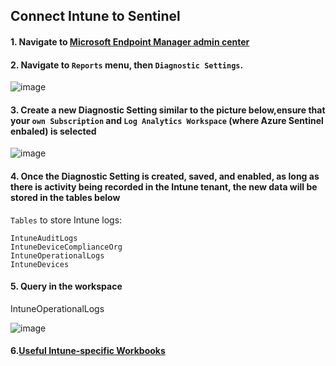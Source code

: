 ## Connect Intune to Sentinel

#### 1. Navigate to [Microsoft Endpoint Manager admin center](https://endpoint.microsoft.com/) 

#### 2. Navigate to `Reports` menu, then `Diagnostic Settings`.
![image](https://user-images.githubusercontent.com/96930989/211248117-7b55378d-b785-4a01-945f-2aa572199832.png)

#### 3. Create a new Diagnostic Setting similar to the picture below,ensure that your `own Subscription` and `Log Analytics Workspace` (where Azure Sentinel enbaled) is selected
![image](https://user-images.githubusercontent.com/96930989/211248229-190cce7d-5c3c-4feb-a94d-3f5f78760010.png)

#### 4. Once the Diagnostic Setting is created, saved, and enabled, as long as there is activity being recorded in the Intune tenant, the new data will be stored in the tables below

`Tables` to store Intune logs:
```
IntuneAuditLogs
IntuneDeviceComplianceOrg
IntuneOperationalLogs
IntuneDevices 
```
#### 5. Query in the workspace
IntuneOperationalLogs

![image](https://user-images.githubusercontent.com/96930989/211248752-bc756c0c-f673-4d59-9291-3313e5794f9c.png)

#### 6.[Useful Intune-specific Workbooks](https://github.com/rod-trent/SentinelWorkbooks)
